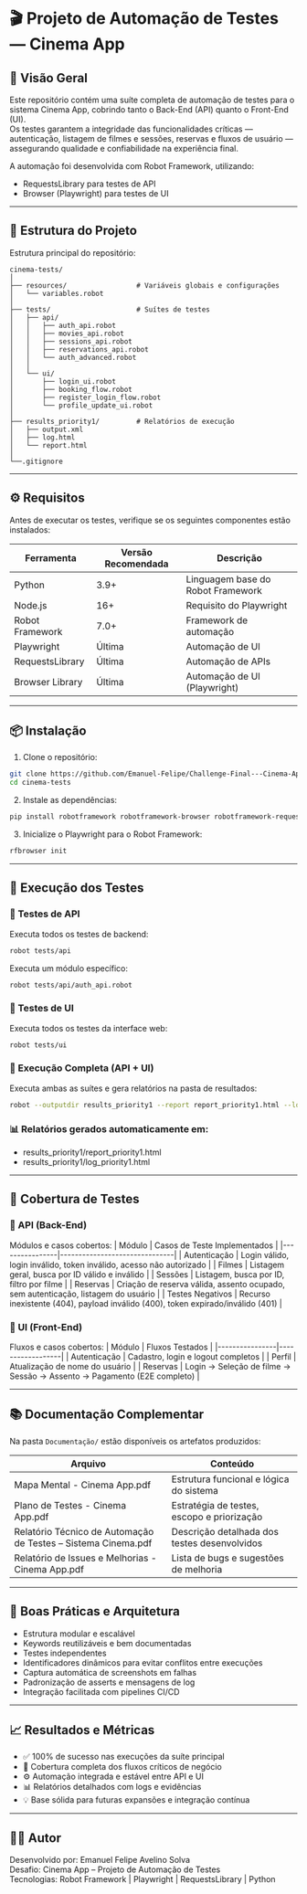 # 🎬 Projeto de Automação de Testes — Cinema App

## 🧩 Visão Geral
Este repositório contém uma suíte completa de automação de testes para o sistema Cinema App, cobrindo tanto o Back-End (API) quanto o Front-End (UI).  
Os testes garantem a integridade das funcionalidades críticas — autenticação, listagem de filmes e sessões, reservas e fluxos de usuário — assegurando qualidade e confiabilidade na experiência final.

A automação foi desenvolvida com Robot Framework, utilizando:
- RequestsLibrary para testes de API
- Browser (Playwright) para testes de UI

---

## 📁 Estrutura do Projeto
Estrutura principal do repositório:

```
cinema-tests/
│
├── resources/                 # Variáveis globais e configurações
│   └── variables.robot
│
├── tests/                     # Suítes de testes
│   ├── api/
│   │   ├── auth_api.robot
│   │   ├── movies_api.robot
│   │   ├── sessions_api.robot
│   │   ├── reservations_api.robot
│   │   └── auth_advanced.robot
│   │
│   └── ui/
│       ├── login_ui.robot
│       ├── booking_flow.robot
│       ├── register_login_flow.robot
│       └── profile_update_ui.robot
│
├── results_priority1/         # Relatórios de execução
│   ├── output.xml
│   ├── log.html
│   └── report.html
│
└──.gitignore

```

---

## ⚙️ Requisitos
Antes de executar os testes, verifique se os seguintes componentes estão instalados:

| Ferramenta        | Versão Recomendada | Descrição                                |
|-------------------|--------------------|------------------------------------------|
| Python            | 3.9+               | Linguagem base do Robot Framework        |
| Node.js           | 16+                | Requisito do Playwright                  |
| Robot Framework   | 7.0+               | Framework de automação                   |
| Playwright        | Última             | Automação de UI                          |
| RequestsLibrary   | Última             | Automação de APIs                        |
| Browser Library   | Última             | Automação de UI (Playwright)             |

---

## 📦 Instalação

1. Clone o repositório:
```bash
git clone https://github.com/Emanuel-Felipe/Challenge-Final---Cinema-App.git
cd cinema-tests
```

2. Instale as dependências:
```bash
pip install robotframework robotframework-browser robotframework-requests
```

3. Inicialize o Playwright para o Robot Framework:
```bash
rfbrowser init
```

---

## 🚀 Execução dos Testes

### 🔹 Testes de API
Executa todos os testes de backend:
```bash
robot tests/api
```

Executa um módulo específico:
```bash
robot tests/api/auth_api.robot
```

### 🔹 Testes de UI
Executa todos os testes da interface web:
```bash
robot tests/ui
```

### 🔹 Execução Completa (API + UI)
Executa ambas as suítes e gera relatórios na pasta de resultados:
```bash
robot --outputdir results_priority1 --report report_priority1.html --log log_priority1.html tests
```

### 📊 Relatórios gerados automaticamente em:
- results_priority1/report_priority1.html
- results_priority1/log_priority1.html

---

## 🧪 Cobertura de Testes

### 🔸 API (Back-End)
Módulos e casos cobertos:
| Módulo         | Casos de Teste Implementados |
|----------------|-------------------------------|
| Autenticação   | Login válido, login inválido, token inválido, acesso não autorizado |
| Filmes         | Listagem geral, busca por ID válido e inválido |
| Sessões        | Listagem, busca por ID, filtro por filme |
| Reservas       | Criação de reserva válida, assento ocupado, sem autenticação, listagem do usuário |
| Testes Negativos | Recurso inexistente (404), payload inválido (400), token expirado/inválido (401) |

### 🔸 UI (Front-End)
Fluxos e casos cobertos:
| Módulo         | Fluxos Testados |
|----------------|------------------|
| Autenticação   | Cadastro, login e logout completos |
| Perfil         | Atualização de nome do usuário |
| Reservas       | Login → Seleção de filme → Sessão → Assento → Pagamento (E2E completo) |

---

## 📚 Documentação Complementar
Na pasta `Documentação/` estão disponíveis os artefatos produzidos:

| Arquivo | Conteúdo |
|---------|----------|
| Mapa Mental - Cinema App.pdf | Estrutura funcional e lógica do sistema |
| Plano de Testes - Cinema App.pdf | Estratégia de testes, escopo e priorização |
| Relatório Técnico de Automação de Testes – Sistema Cinema.pdf | Descrição detalhada dos testes desenvolvidos |
| Relatório de Issues e Melhorias - Cinema App.pdf | Lista de bugs e sugestões de melhoria |

---

## 🧠 Boas Práticas e Arquitetura
- Estrutura modular e escalável
- Keywords reutilizáveis e bem documentadas
- Testes independentes
- Identificadores dinâmicos para evitar conflitos entre execuções
- Captura automática de screenshots em falhas
- Padronização de asserts e mensagens de log
- Integração facilitada com pipelines CI/CD

---

## 📈 Resultados e Métricas
- ✅ 100% de sucesso nas execuções da suíte principal
- 🧩 Cobertura completa dos fluxos críticos de negócio
- ⚙️ Automação integrada e estável entre API e UI
- 📊 Relatórios detalhados com logs e evidências
- 💡 Base sólida para futuras expansões e integração contínua

---

## 👨‍💻 Autor
Desenvolvido por: Emanuel Felipe Avelino Solva  
Desafio: Cinema App – Projeto de Automação de Testes  
Tecnologias: Robot Framework | Playwright | RequestsLibrary | Python
